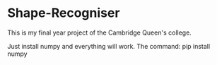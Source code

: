 # Shape-Recogniser
This is my final year project of the Cambridge Queen's college.

Just install numpy and everything will work.
The command:
pip install numpy
